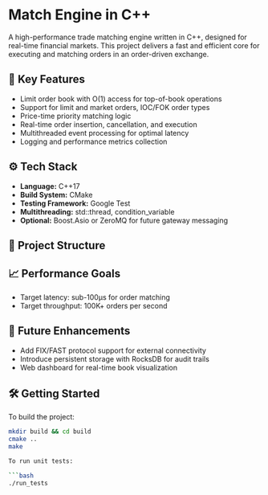 # Match Engine in C++

A high-performance trade matching engine written in C++, designed for real-time financial markets. This project delivers a fast and efficient core for executing and matching orders in an order-driven exchange.

## 🚀 Key Features

- Limit order book with O(1) access for top-of-book operations  
- Support for limit and market orders, IOC/FOK order types  
- Price-time priority matching logic  
- Real-time order insertion, cancellation, and execution  
- Multithreaded event processing for optimal latency  
- Logging and performance metrics collection  

## ⚙️ Tech Stack

- **Language:** C++17  
- **Build System:** CMake  
- **Testing Framework:** Google Test  
- **Multithreading:** std::thread, condition_variable  
- **Optional:** Boost.Asio or ZeroMQ for future gateway messaging  

## 📁 Project Structure


## 📈 Performance Goals

- Target latency: sub-100µs for order matching  
- Target throughput: 100K+ orders per second  

## 🧭 Future Enhancements

- Add FIX/FAST protocol support for external connectivity  
- Introduce persistent storage with RocksDB for audit trails  
- Web dashboard for real-time book visualization  

## 🛠️ Getting Started

To build the project:

```bash
mkdir build && cd build  
cmake ..  
make  

To run unit tests:

```bash
./run_tests

